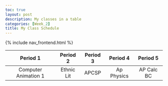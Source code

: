 ```yaml
---
toc: true
layout: post
description: My classes in a table
categories: [Week_2]
title: My Class Schedule
---
```


{% include nav_frontend.html %}

|Period 1| Period 2| Period 3| Period 4| Period 5|
|:---------:|:---------:|:---------:|:---------:|:---------:|
|Computer Animation 1| Ethnic Lit| APCSP| Ap Physics| AP Calc BC|